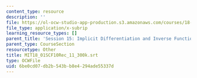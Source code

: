 ```yaml
---
content_type: resource
description: ''
file: https://ol-ocw-studio-app-production.s3.amazonaws.com/courses/18-01sc-single-variable-calculus-fall-2010/6be0cd07db2b543bb8e4294ade55337d_MIT18_01SCF10Rec_11_300k.vtt
file_type: application/x-subrip
learning_resource_types: []
parent_title: 'Session 15: Implicit Differentiation and Inverse Functions'
parent_type: CourseSection
resourcetype: Other
title: MIT18_01SCF10Rec_11_300k.srt
type: OCWFile
uid: 6be0cd07-db2b-543b-b8e4-294ade55337d
---
```

